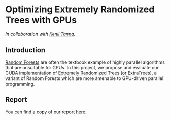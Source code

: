# Optimizing Extremely Randomized Trees with GPUs

*In collaboration with [Kenil Tanna](https://github.com/avidkenil).*

## Introduction

[Random Forests](https://www.stat.berkeley.edu/~breiman/randomforest2001.pdf) are often the textbook example of highly parallel algorithms that are unsuitable for GPUs. In this project, we propose and evaluate our CUDA implementation of [Extremely Randomized Trees](https://link.springer.com/article/10.1007/s10994-006-6226-1) (or ExtraTrees), a variant of Random Forests which are more amenable to GPU-driven parallel programming.

## Report

You can find a copy of our report [here](tex/report-extremely-randomized-trees.pdf).
